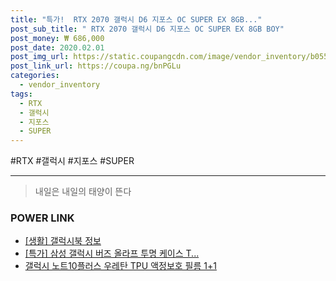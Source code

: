 ```yaml
--- 
title: "특가!  RTX 2070 갤럭시 D6 지포스 OC SUPER EX 8GB..." 
post_sub_title: " RTX 2070 갤럭시 D6 지포스 OC SUPER EX 8GB BOY" 
post_money: ₩ 686,000 
post_date: 2020.02.01 
post_img_url: https://static.coupangcdn.com/image/vendor_inventory/b055/044dc149b715d55eb4381c3132f2ff2c27e6a14b5a79adc43ed6f66f0f2c.jpg 
post_link_url: https://coupa.ng/bnPGLu 
categories: 
  - vendor_inventory 
tags: 
  - RTX 
  - 갤럭시 
  - 지포스 
  - SUPER 
--- 
```

  #RTX #갤럭시 #지포스 #SUPER 
<hr> 

> 내일은 내일의 태양이 뜬다 


### POWER LINK

* <a href="https://blog.naver.com/sakai111/221764964871" target="_blank"> [생활] 갤럭시북 정보 </a>
* <a href="https://blog.naver.com/santokki14/221788471813" target="_blank">[특가] 삼성 갤럭시 버즈 올라프 투명 케이스 T...</a>
* <a href="https://blog.naver.com/fasyy4321/221786468384" target="_blank">갤럭시 노트10플러스 우레탄 TPU 액정보호 필름 1+1</a>
